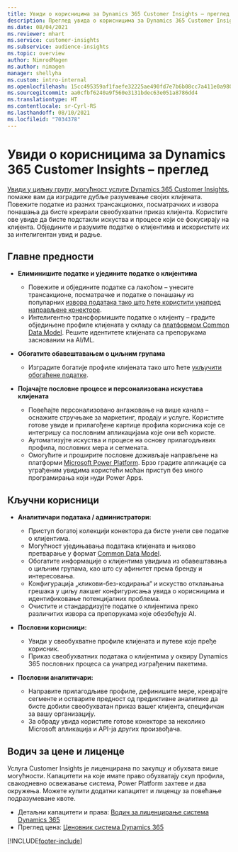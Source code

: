 ```yaml
---
title: Увиди о корисницима за Dynamics 365 Customer Insights – преглед
description: Преглед увида о корисницима за Dynamics 365 Customer Insights.
ms.date: 08/04/2021
ms.reviewer: mhart
ms.service: customer-insights
ms.subservice: audience-insights
ms.topic: overview
author: NimrodMagen
ms.author: nimagen
manager: shellyha
ms.custom: intro-internal
ms.openlocfilehash: 15cc495359af1faefe32225ae490fd7e7b6b08cc7a411e0a9804da6ec704099c
ms.sourcegitcommit: aa0cfbf6240a9f560e3131bdec63e051a8786dd4
ms.translationtype: HT
ms.contentlocale: sr-Cyrl-RS
ms.lasthandoff: 08/10/2021
ms.locfileid: "7034378"
---
```

# <a name="audience-insights-for-dynamics-365-customer-insights-overview"></a>Увиди о корисницима за Dynamics 365 Customer Insights – преглед

[Увиди у циљну групу, могућност услуге Dynamics 365 Customer Insights](https://dynamics.microsoft.com/ai/customer-insights/audience-insights-capability/), помаже вам да изградите дубље разумевање својих клијената. Повежите податке из разних трансакционих, посматрачких и извора понашања да бисте креирали свеобухватни приказ клијента. Користите ове увиде да бисте подстакли искуства и процесе који се фокусирају на клијента. Обједините и разумите податке о клијентима и искористите их за интелигентан увид и радње.

## <a name="main-benefits"></a>Главне предности 

- **Елиминишите податке и уједините податке о клијентима**

  - Повежите и обједините податке са лакоћом – унесите трансакционе, посматрачке и податке о понашању из популарних [извора података тако што ћете користити унапред направљене конекторе](data-sources.md).
  - Интелигентно трансформишите податке о клијенту – градите обједињене профиле клијената у складу са [платформом Common Data Model](/common-data-model/). Решите идентитете клијената са препорукама заснованим на AI/ML.

- **Обогатите обавештавањем о циљним групама**

  - Изградите богатије профиле клијената тако што ћете [укључити обогаћене податке](enrichment-hub.md).  

- **Појачајте пословне процесе и персонализована искустава клијената**

  - Повећајте персонализовано ангажовање на више канала – оснажите стручњаке за маркетинг, продају и услуге. Користите готове увиде и прилагођене картице профила корисника које се интегришу са пословним апликацијама које они већ користе.
  - Аутоматизујте искуства и процесе на основу прилагодљивих профила, пословних мера и сегмената.
  - Омогућите и проширите пословне доживљаје направљене на платформи [Microsoft Power Platform](https://powerplatform.microsoft.com/). Брзо градите апликације са уграђеним увидима користећи моћан приступ без много програмирања који нуди Power Apps.  

## <a name="key-audiences"></a>Кључни корисници

- **Аналитичари података / администратори:**

  - Приступ богатој колекцији конектора да бисте унели све податке о клијентима.
  - Могућност уједињавања података клијената и њихово претварање у формат [Common Data Model](/common-data-model/).
  - Обогатите информације о клијентима увидима из обавештавања о циљним групама, као што су афинитет према бренду и интересовања.
  - Конфигурација „кликови-без-кодирања“ и искуство отклањања грешака у циљу лакшег конфигурисања увида о корисницима и идентификовање потенцијалних проблема.
  - Очистите и стандардизујте податке о клијентима преко различитих извора са препорукама које обезбеђује AI.  

- **Пословни корисници:**

  - Увиди у свеобухватне профиле клијената и путеве које пређе корисник.
  - Приказ свеобухватних података о клијентима у оквиру Dynamics 365 пословних процеса са унапред изграђеним пакетима.

- **Пословни аналитичари:**

  - Направите прилагодљиве профиле, дефинишите мере, креирајте сегменте и остварите предност од предиктивне аналитике да бисте добили свеобухватан приказ вашег клијента, специфичан за вашу организацију.  
  - За обраду увида користите готове конекторе за неколико Microsoft апликација и API-ја других произвођача.

## <a name="pricing-and-licensing"></a>Водич за цене и лиценце

Услуга Customer Insights је лиценцирана по закупцу и обухвата више могућности. Капацитети на које имате право обухватају скуп профила, свакодневно освежавање система, Power Platform захтеве и два окружења. Можете купити додатни капацитет и лиценцу за повећање подразумеване квоте. 
- Детаљни капацитети и права: [Водич за лиценцирање система Dynamics 365](https://go.microsoft.com/fwlink/?LinkId=866544)
- Преглед цена: [Ценовник система Dynamics 365](https://dynamics.microsoft.com/pricing/#CustomerDataPlatform)

[!INCLUDE[footer-include](../includes/footer-banner.md)]